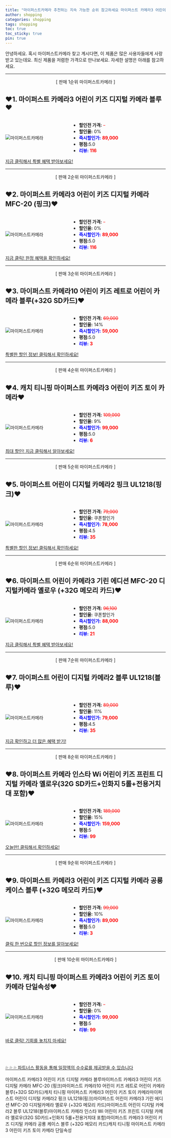 ```yaml
---
title: "마이퍼스트카메라 추천하는 지속 가능한 순위 참고하세요 마이퍼스트 카메라3 어린이 키즈 디지털"
author: shopping
categories: shopping
tags: shopping
toc: true
toc_sticky: true
pin: true
---
```

안녕하세요. 혹시 마이퍼스트카메라 찾고 계시다면, 이 제품은 많은 사용자들에게 사랑받고 있는데요. 최신 제품을 저렴한 가격으로 만나보세요. 자세한 설명은 아래를 참고하세요.

---
<p class="toplist" style="margin: 0 auto; display: block; width: fit-content;">[ 판매 1순위 마이퍼스트카메라 ]</p>

<h2><strong>❤️1. 마이퍼스트 카메라3 어린이 키즈 디지털 카메라 블루❤️</strong></h2>

<div style="display: flex; align-items: center;">
    <div style="flex: 0.4;">
        <img src="https://thumbnail8.coupangcdn.com/thumbnails/remote/230x230ex/image/vendor_inventory/3c6a/6be133fc847cd851c0b771096582ddfa28b854abd75cc2c75be8e0c763a1.jpg" alt="마이퍼스트카메라" style="max-width: 100%;">
    </div>
    <div style="flex: 0.6; margin-left: 10px;">
        <ul>
            <li><strong>할인전 가격:</strong> <del style="color: red;">-</del></li>
            <li><strong>할인율:</strong> 0%</li>
            <li><span style='color:blue'><strong>즉시할인가:</strong></span> <span style='color:red'><strong>89,000</strong></span></li>
            <li><strong>평점:</strong>5.0</li>
            <li><span style='color:blue'><strong>리뷰:</strong></span> <span style='color:red'><strong>116</strong></span></li>
        </ul>
    </div>
</div>
<div class="center">
    <a href="https://William4Davisa.github.io?lptag=AF9450613&subid=githubio&pageKey=4933864323&traceid=V0-153&itemId=20995165650&vendorItemId=88059487564" class="myButton">
        지금 클릭해서 특별 혜택 받아보세요!
    </a>
</div>


---
<p class="toplist" style="margin: 0 auto; display: block; width: fit-content;">[ 판매 2순위 마이퍼스트카메라 ]</p>

<h2><strong>❤️2. 마이퍼스트 카메라3 어린이 키즈 디지털 카메라 MFC-20 (핑크)❤️</strong></h2>

<div style="display: flex; align-items: center;">
    <div style="flex: 0.4;">
        <img src="https://thumbnail8.coupangcdn.com/thumbnails/remote/230x230ex/image/vendor_inventory/0cb7/c81e06d3dea0a6e8905e9a2ea8572d426856a19b88caf8f19bc22386596a.jpg" alt="마이퍼스트카메라" style="max-width: 100%;">
    </div>
    <div style="flex: 0.6; margin-left: 10px;">
        <ul>
            <li><strong>할인전 가격:</strong> <del style="color: red;">-</del></li>
            <li><strong>할인율:</strong> 0%</li>
            <li><span style='color:blue'><strong>즉시할인가:</strong></span> <span style='color:red'><strong>89,000</strong></span></li>
            <li><strong>평점:</strong>5.0</li>
            <li><span style='color:blue'><strong>리뷰:</strong></span> <span style='color:red'><strong>116</strong></span></li>
        </ul>
    </div>
</div>
<div class="center">
    <a href="https://William4Davisa.github.io?lptag=AF9450613&subid=githubio&pageKey=4933864323&traceid=V0-153&itemId=6488951576&vendorItemId=87347697580" class="myButton">
        지금 클릭! 한정 혜택을 확인하세요!
    </a>
</div>


---
<p class="toplist" style="margin: 0 auto; display: block; width: fit-content;">[ 판매 3순위 마이퍼스트카메라 ]</p>

<h2><strong>❤️3. 마이퍼스트 카메라10 어린이 키즈 레트로 어린이 카메라 블루(+32G  SD카드)❤️</strong></h2>

<div style="display: flex; align-items: center;">
    <div style="flex: 0.4;">
        <img src="https://thumbnail9.coupangcdn.com/thumbnails/remote/230x230ex/image/vendor_inventory/81f8/ac3a3d27706c386a529947e0a5fd32149c44a4bdf72974496b036304bdcc.png" alt="마이퍼스트카메라" style="max-width: 100%;">
    </div>
    <div style="flex: 0.6; margin-left: 10px;">
        <ul>
            <li><strong>할인전 가격:</strong> <del style="color: red;">69,000</del></li>
            <li><strong>할인율:</strong> 14%</li>
            <li><span style='color:blue'><strong>즉시할인가:</strong></span> <span style='color:red'><strong>59,000</strong></span></li>
            <li><strong>평점:</strong>5.0</li>
            <li><span style='color:blue'><strong>리뷰:</strong></span> <span style='color:red'><strong>3</strong></span></li>
        </ul>
    </div>
</div>
<div class="center">
    <a href="https://William4Davisa.github.io?lptag=AF9450613&subid=githubio&pageKey=7501042882&traceid=V0-153&itemId=19635365819&vendorItemId=87697021326" class="myButton">
        특별한 할인 정보! 클릭해서 확인하세요!
    </a>
</div>


---
<p class="toplist" style="margin: 0 auto; display: block; width: fit-content;">[ 판매 4순위 마이퍼스트카메라 ]</p>

<h2><strong>❤️4. 캐치 티니핑 마이퍼스트 카메라3 어린이 키즈 토이 카메라❤️</strong></h2>

<div style="display: flex; align-items: center;">
    <div style="flex: 0.4;">
        <img src="https://thumbnail9.coupangcdn.com/thumbnails/remote/230x230ex/image/vendor_inventory/d6b6/03e91a97d22ae4bb2634b04ea596a99f1e4da6949808a95162b72d845b63.png" alt="마이퍼스트카메라" style="max-width: 100%;">
    </div>
    <div style="flex: 0.6; margin-left: 10px;">
        <ul>
            <li><strong>할인전 가격:</strong> <del style="color: red;">109,000</del></li>
            <li><strong>할인율:</strong> 9%</li>
            <li><span style='color:blue'><strong>즉시할인가:</strong></span> <span style='color:red'><strong>99,000</strong></span></li>
            <li><strong>평점:</strong>5.0</li>
            <li><span style='color:blue'><strong>리뷰:</strong></span> <span style='color:red'><strong>6</strong></span></li>
        </ul>
    </div>
</div>
<div class="center">
    <a href="https://William4Davisa.github.io?lptag=AF9450613&subid=githubio&pageKey=8034665601&traceid=V0-153&itemId=22476244383&vendorItemId=89565781418" class="myButton">
        최대 할인! 지금 클릭해서 알아보세요!
    </a>
</div>


---
<p class="toplist" style="margin: 0 auto; display: block; width: fit-content;">[ 판매 5순위 마이퍼스트카메라 ]</p>

<h2><strong>❤️5. 마이퍼스트 어린이 디지털 카메라2 핑크 UL1218(핑크)❤️</strong></h2>

<div style="display: flex; align-items: center;">
    <div style="flex: 0.4;">
        <img src="https://thumbnail8.coupangcdn.com/thumbnails/remote/230x230ex/image/retail/images/2026845968940128-0902c00f-c815-4eca-8e65-68d3601bad72.jpg" alt="마이퍼스트카메라" style="max-width: 100%;">
    </div>
    <div style="flex: 0.6; margin-left: 10px;">
        <ul>
            <li><strong>할인전 가격:</strong> <del style="color: red;">79,000</del></li>
            <li><strong>할인율:</strong> 쿠폰할인가</li>
            <li><span style='color:blue'><strong>즉시할인가:</strong></span> <span style='color:red'><strong>78,000</strong></span></li>
            <li><strong>평점:</strong>4.5</li>
            <li><span style='color:blue'><strong>리뷰:</strong></span> <span style='color:red'><strong>35</strong></span></li>
        </ul>
    </div>
</div>
<div class="center">
    <a href="https://William4Davisa.github.io?lptag=AF9450613&subid=githubio&pageKey=4712066621&traceid=V0-153&itemId=5946506800&vendorItemId=73244458930" class="myButton">
        특별한 할인 정보! 클릭해서 확인하세요!
    </a>
</div>


---
<p class="toplist" style="margin: 0 auto; display: block; width: fit-content;">[ 판매 6순위 마이퍼스트카메라 ]</p>

<h2><strong>❤️6. 마이퍼스트 어린이 카메라3 기린 에디션 MFC-20 디지털카메라 옐로우 (+32G 메모리 카드)❤️</strong></h2>

<div style="display: flex; align-items: center;">
    <div style="flex: 0.4;">
        <img src="https://thumbnail9.coupangcdn.com/thumbnails/remote/230x230ex/image/retail/images/477600492801842-ad6787ef-1d3b-40b1-a195-648144f35135.jpg" alt="마이퍼스트카메라" style="max-width: 100%;">
    </div>
    <div style="flex: 0.6; margin-left: 10px;">
        <ul>
            <li><strong>할인전 가격:</strong> <del style="color: red;">96,100</del></li>
            <li><strong>할인율:</strong> 쿠폰할인가</li>
            <li><span style='color:blue'><strong>즉시할인가:</strong></span> <span style='color:red'><strong>88,000</strong></span></li>
            <li><strong>평점:</strong>5.0</li>
            <li><span style='color:blue'><strong>리뷰:</strong></span> <span style='color:red'><strong>21</strong></span></li>
        </ul>
    </div>
</div>
<div class="center">
    <a href="https://William4Davisa.github.io?lptag=AF9450613&subid=githubio&pageKey=6261890828&traceid=V0-153&itemId=12755170233&vendorItemId=82296315444" class="myButton">
        지금 클릭해서 특별 혜택 받아보세요!
    </a>
</div>


---
<p class="toplist" style="margin: 0 auto; display: block; width: fit-content;">[ 판매 7순위 마이퍼스트카메라 ]</p>

<h2><strong>❤️7. 마이퍼스트 어린이 디지털 카메라2 블루 UL1218(블루)❤️</strong></h2>

<div style="display: flex; align-items: center;">
    <div style="flex: 0.4;">
        <img src="https://thumbnail9.coupangcdn.com/thumbnails/remote/230x230ex/image/vendor_inventory/434b/6bdc35c23313b6aa948e7e84b6ce24ba15d6b0071ba7a3a120c2fdb7fa1b.png" alt="마이퍼스트카메라" style="max-width: 100%;">
    </div>
    <div style="flex: 0.6; margin-left: 10px;">
        <ul>
            <li><strong>할인전 가격:</strong> <del style="color: red;">89,000</del></li>
            <li><strong>할인율:</strong> 11%</li>
            <li><span style='color:blue'><strong>즉시할인가:</strong></span> <span style='color:red'><strong>79,000</strong></span></li>
            <li><strong>평점:</strong>4.5</li>
            <li><span style='color:blue'><strong>리뷰:</strong></span> <span style='color:red'><strong>35</strong></span></li>
        </ul>
    </div>
</div>
<div class="center">
    <a href="https://William4Davisa.github.io?lptag=AF9450613&subid=githubio&pageKey=4712066621&traceid=V0-153&itemId=5946506761&vendorItemId=87979815367" class="myButton">
        지금 확인하고 더 많은 혜택 받기!
    </a>
</div>


---
<p class="toplist" style="margin: 0 auto; display: block; width: fit-content;">[ 판매 8순위 마이퍼스트카메라 ]</p>

<h2><strong>❤️8. 마이퍼스트 카메라 인스타 Wi 어린이 키즈 프린트 디지털 카메라 옐로우(32G SD카드+인화지 5롤+전용거치대 포함)❤️</strong></h2>

<div style="display: flex; align-items: center;">
    <div style="flex: 0.4;">
        <img src="https://thumbnail8.coupangcdn.com/thumbnails/remote/230x230ex/image/vendor_inventory/c3ba/feefdba03c05c956901e469bd6f9a2a1c4d923ff83f6c3a275d8f78c47b6.jpg" alt="마이퍼스트카메라" style="max-width: 100%;">
    </div>
    <div style="flex: 0.6; margin-left: 10px;">
        <ul>
            <li><strong>할인전 가격:</strong> <del style="color: red;">189,000</del></li>
            <li><strong>할인율:</strong> 15%</li>
            <li><span style='color:blue'><strong>즉시할인가:</strong></span> <span style='color:red'><strong>159,000</strong></span></li>
            <li><strong>평점:</strong>5</li>
            <li><span style='color:blue'><strong>리뷰:</strong></span> <span style='color:red'><strong>99</strong></span></li>
        </ul>
    </div>
</div>
<div class="center">
    <a href="https://William4Davisa.github.io?lptag=AF9450613&subid=githubio&pageKey=7337613260&traceid=V0-153&itemId=18851917146&vendorItemId=87697061682" class="myButton">
        오늘만! 클릭해서 확인하세요!
    </a>
</div>


---
<p class="toplist" style="margin: 0 auto; display: block; width: fit-content;">[ 판매 9순위 마이퍼스트카메라 ]</p>

<h2><strong>❤️9. 마이퍼스트 카메라3 어린이 키즈 디지털 카메라 공룡 케이스 블루 (+32G 메모리 카드)❤️</strong></h2>

<div style="display: flex; align-items: center;">
    <div style="flex: 0.4;">
        <img src="https://thumbnail9.coupangcdn.com/thumbnails/remote/230x230ex/image/vendor_inventory/42e8/df85980ab8b08c3f547bebe07fd5da58c57627d12246bb06d3b0fd0420db.jpg" alt="마이퍼스트카메라" style="max-width: 100%;">
    </div>
    <div style="flex: 0.6; margin-left: 10px;">
        <ul>
            <li><strong>할인전 가격:</strong> <del style="color: red;">99,000</del></li>
            <li><strong>할인율:</strong> 10%</li>
            <li><span style='color:blue'><strong>즉시할인가:</strong></span> <span style='color:red'><strong>89,000</strong></span></li>
            <li><strong>평점:</strong>5.0</li>
            <li><span style='color:blue'><strong>리뷰:</strong></span> <span style='color:red'><strong>3</strong></span></li>
        </ul>
    </div>
</div>
<div class="center">
    <a href="https://William4Davisa.github.io?lptag=AF9450613&subid=githubio&pageKey=5575389124&traceid=V0-153&itemId=8893953419&vendorItemId=76180590927" class="myButton">
        클릭 한 번으로 할인 정보를 알아보세요!
    </a>
</div>


---
<p class="toplist" style="margin: 0 auto; display: block; width: fit-content;">[ 판매 10순위 마이퍼스트카메라 ]</p>

<h2><strong>❤️10. 캐치 티니핑 마이퍼스트 카메라3 어린이 키즈 토이 카메라 단일속성❤️</strong></h2>

<div style="display: flex; align-items: center;">
    <div style="flex: 0.4;">
        <img src="https://thumbnail6.coupangcdn.com/thumbnails/remote/230x230ex/image/vendor_inventory/2a7f/c09f817ab703376b823035d7427722d97333f47847d61979e616e37a0b13.png" alt="마이퍼스트카메라" style="max-width: 100%;">
    </div>
    <div style="flex: 0.6; margin-left: 10px;">
        <ul>
            <li><strong>할인전 가격:</strong> <del style="color: red;">-</del></li>
            <li><strong>할인율:</strong> 0%</li>
            <li><span style='color:blue'><strong>즉시할인가:</strong></span> <span style='color:red'><strong>99,000</strong></span></li>
            <li><strong>평점:</strong>5</li>
            <li><span style='color:blue'><strong>리뷰:</strong></span> <span style='color:red'><strong>99</strong></span></li>
        </ul>
    </div>
</div>
<div class="center">
    <a href="https://William4Davisa.github.io?lptag=AF9450613&subid=githubio&pageKey=8130537325&traceid=V0-153&itemId=23088892838&vendorItemId=90122345872" class="myButton">
        바로 클릭! 기회를 놓치지 마세요!
    </a>
</div>

<br><br><br>[💦 💦 💦 파트너스 활동을 통해 일정액의 수수료를 제공받을 수 있습니다](https://link.coupang.com/a/bcpT2c)<br><br>마이퍼스트 카메라3 어린이 키즈 디지털 카메라 블루마이퍼스트 카메라3 어린이 키즈 디지털 카메라 MFC-20 (핑크)마이퍼스트 카메라10 어린이 키즈 레트로 어린이 카메라 블루(+32G  SD카드)캐치 티니핑 마이퍼스트 카메라3 어린이 키즈 토이 카메라마이퍼스트 어린이 디지털 카메라2 핑크 UL1218(핑크)마이퍼스트 어린이 카메라3 기린 에디션 MFC-20 디지털카메라 옐로우 (+32G 메모리 카드)마이퍼스트 어린이 디지털 카메라2 블루 UL1218(블루)마이퍼스트 카메라 인스타 Wi 어린이 키즈 프린트 디지털 카메라 옐로우(32G SD카드+인화지 5롤+전용거치대 포함)마이퍼스트 카메라3 어린이 키즈 디지털 카메라 공룡 케이스 블루 (+32G 메모리 카드)캐치 티니핑 마이퍼스트 카메라3 어린이 키즈 토이 카메라 단일속성